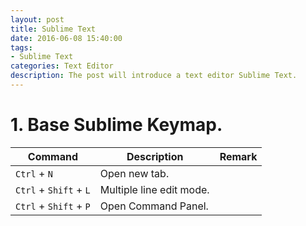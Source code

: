 ```yaml
---
layout: post
title: Sublime Text
date: 2016-06-08 15:40:00
tags:
- Sublime Text
categories: Text Editor
description: The post will introduce a text editor Sublime Text.
---
```


# 1. Base Sublime Keymap.

| Command                   |             Description                                 |      Remark                           |
| ------------------------- | ------------------------------------------------------- | ------------------------------------- |
| `Ctrl` + `N`              | Open new tab.                                           |                                       |
| `Ctrl` + `Shift` + `L`    | Multiple line edit mode.                                |                                       |
| `Ctrl` + `Shift` + `P`    | Open Command Panel.                                     |                                       |
